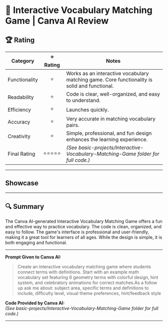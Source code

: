 # 📝 Interactive Vocabulary Matching Game | Canva AI Review

## 🏆 Rating

| Category      | ⭐ Rating | Notes |
|---------------|:--------:|-------|
| Functionality | ⭐    | Works as an interactive vocabulary matching game. Core functionality is solid and functional. |
| Readability   | ⭐    | Code is clear, well-organized, and easy to understand. |
| Efficiency    | ⭐    | Launches quickly. |
| Accuracy      | ⭐    | Very accurate in matching vocabulary pairs. |
| Creativity    | ⭐    | Simple, professional, and fun design enhances the learning experience. |
| Final Rating  | ⭐⭐⭐⭐⭐    | *(See basic-projects/Interactive-Vocabulary-Matching-Game folder for full code.)* |

---

## Showcase

---

## 🔍 Summary

The Canva AI-generated Interactive Vocabulary Matching Game offers a fun and effective way to practice vocabulary. The code is clean, organized, and easy to follow. The game's interface is professional and user-friendly, making it a great tool for learners of all ages. While the design is simple, it is both engaging and functional.

---

**Prompt Given to Canva AI:**  
> Create an interactive vocabulary matching game where students connect terms with definitions. Start with an example math vocabulary set featuring 6 geometry terms with colorful design, hint system, and celebratory animations for correct matches.As a follow up ask me about: subject area, specific terms and definitions to include, difficulty level, visual theme preferences, hint/feedback style

**Code Provided by Canva AI:**  
*(See basic-projects/Interactive-Vocabulary-Matching-Game folder for full code.)*

---
